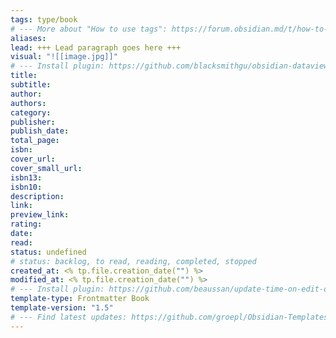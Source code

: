 ```yaml
---
tags: type/book
# --- More about "How to use tags": https://forum.obsidian.md/t/how-to-use-tags/
aliases: 
lead: +++ Lead paragraph goes here +++
visual: "![[image.jpg]]"
# --- Install plugin: https://github.com/blacksmithgu/obsidian-dataview
title: 
subtitle: 
author: 
authors: 
category: 
publisher: 
publish_date: 
total_page: 
isbn: 
cover_url: 
cover_small_url: 
isbn13: 
isbn10: 
description:
link: 
preview_link: 
rating: 
date:
read: 
status: undefined
# status: backlog, to read, reading, completed, stopped
created_at: <% tp.file.creation_date("") %>
modified_at: <% tp.file.creation_date("") %>
# --- Install plugin: https://github.com/beaussan/update-time-on-edit-obsidian
template-type: Frontmatter Book
template-version: "1.5"
# --- Find latest updates: https://github.com/groepl/Obsidian-Templates
---
```







